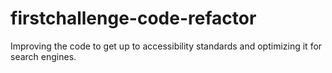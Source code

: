 # firstchallenge-code-refactor
Improving the code to get up to accessibility standards and optimizing it for search engines. 
